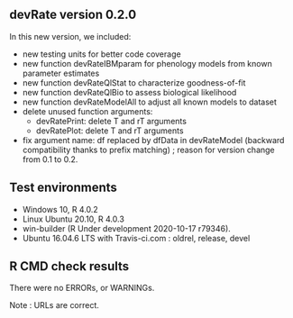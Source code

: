 ## devRate version 0.2.0
In this new version, we included:
* new testing units for better code coverage
* new function devRateIBMparam for phenology models from known parameter estimates
* new function devRateQlStat to characterize goodness-of-fit
* new function devRateQlBio to assess biological likelihood
* new function devRateModelAll to adjust all known models to dataset
* delete unused function arguments: 
    - devRatePrint: delete T and rT arguments
    - devRatePlot: delete T and rT arguments
* fix argument name: df replaced by dfData in devRateModel (backward compatibility
  thanks to prefix matching) ; reason for version change from 0.1 to 0.2.

## Test environments
* Windows 10, R 4.0.2
* Linux Ubuntu 20.10, R 4.0.3
* win-builder (R Under development 2020-10-17 r79346).
* Ubuntu 16.04.6 LTS with Travis-ci.com : oldrel, release, devel

## R CMD check results
There were no ERRORs, or WARNINGs. 

Note : URLs are correct.

